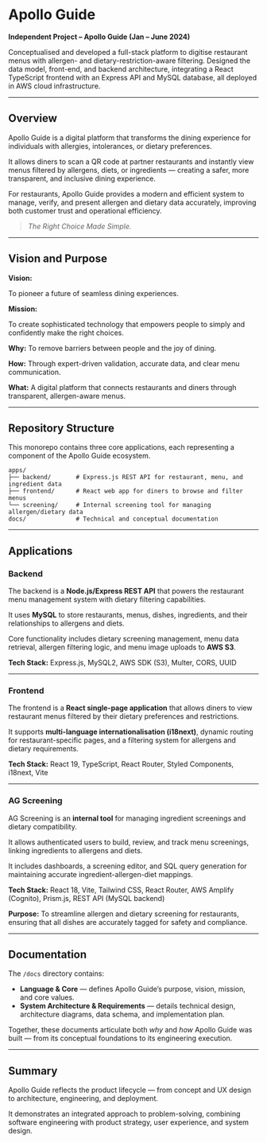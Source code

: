 # Apollo Guide

**Independent Project – Apollo Guide (Jan – June 2024)**

Conceptualised and developed a full-stack platform to digitise restaurant menus with allergen- and dietary-restriction-aware filtering. Designed the data model, front-end, and backend architecture, integrating a React TypeScript frontend with an Express API and MySQL database, all deployed in AWS cloud infrastructure.

---

## Overview

Apollo Guide is a digital platform that transforms the dining experience for individuals with allergies, intolerances, or dietary preferences.

It allows diners to scan a QR code at partner restaurants and instantly view menus filtered by allergens, diets, or ingredients — creating a safer, more transparent, and inclusive dining experience.

For restaurants, Apollo Guide provides a modern and efficient system to manage, verify, and present allergen and dietary data accurately, improving both customer trust and operational efficiency.

> *The Right Choice Made Simple.*
> 

---

## Vision and Purpose

**Vision:**

To pioneer a future of seamless dining experiences.

**Mission:**

To create sophisticated technology that empowers people to simply and confidently make the right choices.

**Why:** To remove barriers between people and the joy of dining.

**How:** Through expert-driven validation, accurate data, and clear menu communication.

**What:** A digital platform that connects restaurants and diners through transparent, allergen-aware menus.

---

## Repository Structure

This monorepo contains three core applications, each representing a component of the Apollo Guide ecosystem.

```
apps/
├── backend/       # Express.js REST API for restaurant, menu, and ingredient data
├── frontend/      # React web app for diners to browse and filter menus
└── screening/     # Internal screening tool for managing allergen/dietary data
docs/              # Technical and conceptual documentation
```

---

## Applications

### **Backend**

The backend is a **Node.js/Express REST API** that powers the restaurant menu management system with dietary filtering capabilities.

It uses **MySQL** to store restaurants, menus, dishes, ingredients, and their relationships to allergens and diets.

Core functionality includes dietary screening management, menu data retrieval, allergen filtering logic, and menu image uploads to **AWS S3**.

**Tech Stack:** Express.js, MySQL2, AWS SDK (S3), Multer, CORS, UUID

---

### **Frontend**

The frontend is a **React single-page application** that allows diners to view restaurant menus filtered by their dietary preferences and restrictions.

It supports **multi-language internationalisation (i18next)**, dynamic routing for restaurant-specific pages, and a filtering system for allergens and dietary requirements.

**Tech Stack:** React 19, TypeScript, React Router, Styled Components, i18next, Vite

---

### **AG Screening**

AG Screening is an **internal tool** for managing ingredient screenings and dietary compatibility.

It allows authenticated users to build, review, and track menu screenings, linking ingredients to allergens and diets.

It includes dashboards, a screening editor, and SQL query generation for maintaining accurate ingredient-allergen-diet mappings.

**Tech Stack:** React 18, Vite, Tailwind CSS, React Router, AWS Amplify (Cognito), Prism.js, REST API (MySQL backend)

**Purpose:** To streamline allergen and dietary screening for restaurants, ensuring that all dishes are accurately tagged for safety and compliance.

---

## Documentation

The `/docs` directory contains:

- **Language & Core** — defines Apollo Guide’s purpose, vision, mission, and core values.
- **System Architecture & Requirements** — details technical design, architecture diagrams, data schema, and implementation plan.

Together, these documents articulate both *why* and *how* Apollo Guide was built — from its conceptual foundations to its engineering execution.

---

## Summary

Apollo Guide reflects the product lifecycle — from concept and UX design to architecture, engineering, and deployment.

It demonstrates an integrated approach to problem-solving, combining software engineering with product strategy, user experience, and system design.